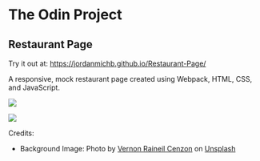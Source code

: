 # The Odin Project

## Restaurant Page

Try it out at: https://jordanmichb.github.io/Restaurant-Page/

A responsive, mock restaurant page created using Webpack, HTML, CSS, and JavaScript.



![](https://github.com/user-attachments/assets/d5ecbeb7-8282-472a-b6ad-4a74a3cd512f)


![](https://github.com/user-attachments/assets/f61a353f-cce3-4bc2-9c2c-d2beefbdd9c5)





Credits:<br>
- Background Image: Photo by 
                [Vernon Raineil Cenzon](https://unsplash.com/@thevernon) on 
                [Unsplash](https://unsplash.com/photos/four-assorted-dishes-on-wooden-surface-I2uJU-5ZIGI)
